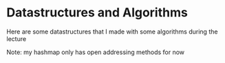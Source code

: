 # Datastructures and Algorithms
Here are some datastructures that I made with some algorithms during the lecture

Note: my hashmap only has open addressing methods for now


